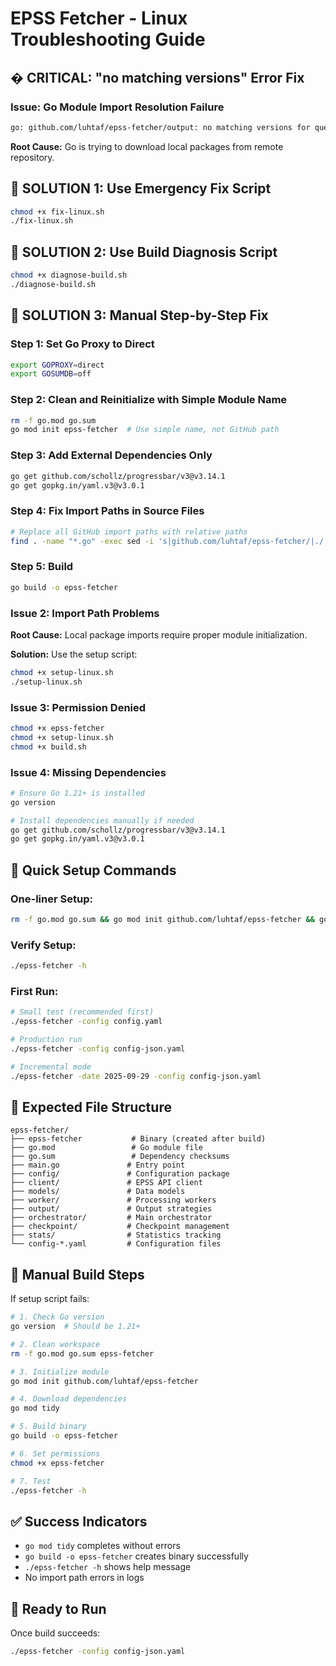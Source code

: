 # EPSS Fetcher - Linux Troubleshooting Guide

## � CRITICAL: "no matching versions" Error Fix

### Issue: Go Module Import Resolution Failure
```bash
go: github.com/luhtaf/epss-fetcher/output: no matching versions for query "latest"
```

**Root Cause:** Go is trying to download local packages from remote repository.

## 🔧 **SOLUTION 1: Use Emergency Fix Script**
```bash
chmod +x fix-linux.sh
./fix-linux.sh
```

## 🔧 **SOLUTION 2: Use Build Diagnosis Script**
```bash
chmod +x diagnose-build.sh
./diagnose-build.sh
```

## 🔧 **SOLUTION 3: Manual Step-by-Step Fix**

### Step 1: Set Go Proxy to Direct
```bash
export GOPROXY=direct
export GOSUMDB=off
```

### Step 2: Clean and Reinitialize with Simple Module Name
```bash
rm -f go.mod go.sum
go mod init epss-fetcher  # Use simple name, not GitHub path
```

### Step 3: Add External Dependencies Only
```bash
go get github.com/schollz/progressbar/v3@v3.14.1
go get gopkg.in/yaml.v3@v3.0.1
```

### Step 4: Fix Import Paths in Source Files
```bash
# Replace all GitHub import paths with relative paths
find . -name "*.go" -exec sed -i 's|github.com/luhtaf/epss-fetcher/|./|g' {} \;
```

### Step 5: Build
```bash
go build -o epss-fetcher
```

### Issue 2: Import Path Problems
**Root Cause:** Local package imports require proper module initialization.

**Solution:** Use the setup script:
```bash
chmod +x setup-linux.sh
./setup-linux.sh
```

### Issue 3: Permission Denied
```bash
chmod +x epss-fetcher
chmod +x setup-linux.sh
chmod +x build.sh
```

### Issue 4: Missing Dependencies
```bash
# Ensure Go 1.21+ is installed
go version

# Install dependencies manually if needed
go get github.com/schollz/progressbar/v3@v3.14.1
go get gopkg.in/yaml.v3@v3.0.1
```

## 🚀 Quick Setup Commands

### One-liner Setup:
```bash
rm -f go.mod go.sum && go mod init github.com/luhtaf/epss-fetcher && go mod tidy && go build -o epss-fetcher
```

### Verify Setup:
```bash
./epss-fetcher -h
```

### First Run:
```bash
# Small test (recommended first)
./epss-fetcher -config config.yaml

# Production run  
./epss-fetcher -config config-json.yaml

# Incremental mode
./epss-fetcher -date 2025-09-29 -config config-json.yaml
```

## 📁 Expected File Structure
```
epss-fetcher/
├── epss-fetcher           # Binary (created after build)
├── go.mod                 # Go module file
├── go.sum                 # Dependency checksums
├── main.go               # Entry point
├── config/               # Configuration package
├── client/               # EPSS API client
├── models/               # Data models
├── worker/               # Processing workers
├── output/               # Output strategies
├── orchestrator/         # Main orchestrator
├── checkpoint/           # Checkpoint management
├── stats/                # Statistics tracking
└── config-*.yaml         # Configuration files
```

## 🔧 Manual Build Steps
If setup script fails:

```bash
# 1. Check Go version
go version  # Should be 1.21+

# 2. Clean workspace  
rm -f go.mod go.sum epss-fetcher

# 3. Initialize module
go mod init github.com/luhtaf/epss-fetcher

# 4. Download dependencies
go mod tidy

# 5. Build binary
go build -o epss-fetcher

# 6. Set permissions
chmod +x epss-fetcher

# 7. Test
./epss-fetcher -h
```

## ✅ Success Indicators
- `go mod tidy` completes without errors
- `go build -o epss-fetcher` creates binary successfully  
- `./epss-fetcher -h` shows help message
- No import path errors in logs

## 🎯 Ready to Run
Once build succeeds:
```bash
./epss-fetcher -config config-json.yaml
```
